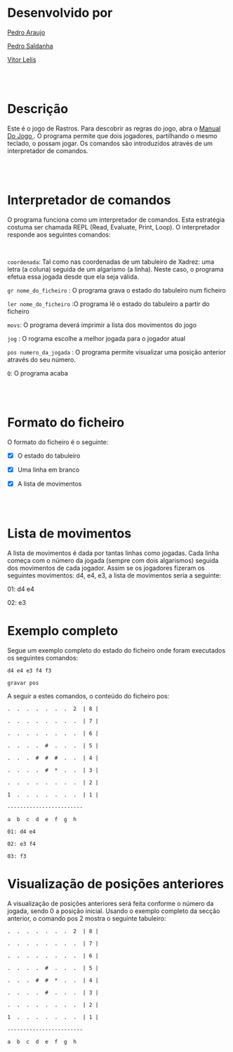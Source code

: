 # Desenvolvido por

<a href='http://github.com/pedroarauj09'> Pedro Araujo </a>

<a href='http://github.com/soseiquenadasei00'> Pedro Saldanha  </a>

<a href='http://github.com/VitorLelis'> Vitor Lelis </a>

<br/>
<br/>

# Descrição

Este é o jogo de Rastros. Para descobrir as regras do jogo, abra o <a href='./manualDoJogo.pdf'> Manual Do Jogo  </a>. O programa permite que dois jogadores, partilhando o mesmo teclado, o possam jogar. Os comandos são introduzidos através de um interpretador de comandos.

<br/>
<br/>

# Interpretador de comandos

O programa funciona como um interpretador de comandos. Esta estratégia costuma ser chamada REPL (Read, Evaluate, Print, Loop). O interpretador responde aos seguintes 
comandos:

<br/>

`coordenada`: Tal como nas coordenadas de um tabuleiro de Xadrez: uma letra (a coluna) seguida de um algarismo (a linha). Neste caso, o programa efetua essa jogada desde que ela seja válida.

`gr nome_do_ficheiro` : O programa grava o estado do tabuleiro num ficheiro

`ler nome_do_ficheiro` :O programa lê o estado do tabuleiro a partir do ficheiro

`movs`: O programa deverá imprimir a lista dos movimentos do jogo

`jog` : O rograma escolhe a melhor jogada para o jogador atual

`pos numero_da_jogada` : O programa permite visualizar uma posição anterior através do seu número.

`Q`: O programa acaba

<br/>
<br/>

# Formato do ficheiro

O formato do ficheiro é o seguinte:

- [x] O estado do tabuleiro

- [x] Uma linha em branco

- [x] A lista de movimentos

<br/>
<br/>

# Lista de movimentos

A lista de movimentos é dada por tantas linhas como jogadas. Cada linha começa com o número da jogada (sempre com dois algarismos) seguida dos movimentos de cada jogador. Assim se os jogadores fizeram os seguintes movimentos: d4, e4, e3, a lista de movimentos seria a seguinte:

01: d4 e4

02: e3

# Exemplo completo

Segue um exemplo completo do estado do ficheiro onde foram executados os seguintes comandos:

`d4 e4 e3 f4 f3`

`gravar pos`

A seguir a estes comandos, o conteúdo do ficheiro pos:

```shell
.  .  .  .  .  .  .  2  | 8 |

.  .  .  .  .  .  .  .  | 7 |

.  .  .  .  .  .  .  .  | 6 |

.  .  .  .  #  .  .  .  | 5 |

.  .  .  #  #  #  .  .  | 4 |

.  .  .  .  #  *  .  .  | 3 |

.  .  .  .  .  .  .  .  | 2 |

1  .  .  .  .  .  .  .  | 1 |

------------------------

a  b  c  d  e  f  g  h 

01: d4 e4

02: e3 f4

03: f3
```

# Visualização de posições anteriores
A visualização de posições anteriores será feita conforme o número da jogada, sendo 0 a posição inicial. Usando o exemplo completo da secção anterior, o comando pos 2 mostra o seguinte tabuleiro:

```shell
.  .  .  .  .  .  .  2  | 8 |

.  .  .  .  .  .  .  .  | 7 |

.  .  .  .  .  .  .  .  | 6 |

.  .  .  .  #  .  .  .  | 5 |

.  .  .  #  #  *  .  .  | 4 |

.  .  .  .  #  .  .  .  | 3 |

.  .  .  .  .  .  .  .  | 2 |

1  .  .  .  .  .  .  .  | 1 |

------------------------

a  b  c  d  e  f  g  h 
```
